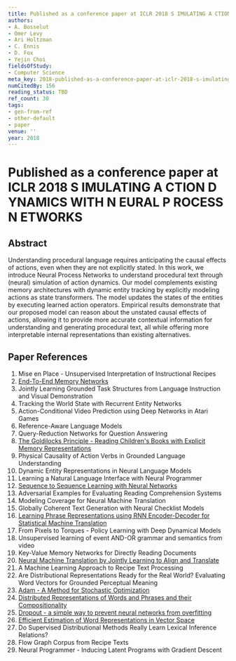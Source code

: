 ```yaml
---
title: Published as a conference paper at ICLR 2018 S IMULATING A CTION D YNAMICS WITH N EURAL P ROCESS N ETWORKS
authors:
- A. Bosselut
- Omer Levy
- Ari Holtzman
- C. Ennis
- D. Fox
- Yejin Choi
fieldsOfStudy:
- Computer Science
meta_key: 2018-published-as-a-conference-paper-at-iclr-2018-s-imulating-a-ction-d-ynamics-with-n-eural-p-rocess-n-etworks
numCitedBy: 156
reading_status: TBD
ref_count: 30
tags:
- gen-from-ref
- other-default
- paper
venue: ''
year: 2018
---
```


# Published as a conference paper at ICLR 2018 S IMULATING A CTION D YNAMICS WITH N EURAL P ROCESS N ETWORKS

## Abstract

Understanding procedural language requires anticipating the causal effects of actions, even when they are not explicitly stated. In this work, we introduce Neural Process Networks to understand procedural text through (neural) simulation of action dynamics. Our model complements existing memory architectures with dynamic entity tracking by explicitly modeling actions as state transformers. The model updates the states of the entities by executing learned action operators. Empirical results demonstrate that our proposed model can reason about the unstated causal effects of actions, allowing it to provide more accurate contextual information for understanding and generating procedural text, all while offering more interpretable internal representations than existing alternatives.

## Paper References

1. Mise en Place - Unsupervised Interpretation of Instructional Recipes
2. [End-To-End Memory Networks](2015-end-to-end-memory-networks)
3. Jointly Learning Grounded Task Structures from Language Instruction and Visual Demonstration
4. Tracking the World State with Recurrent Entity Networks
5. Action-Conditional Video Prediction using Deep Networks in Atari Games
6. Reference-Aware Language Models
7. Query-Reduction Networks for Question Answering
8. [The Goldilocks Principle - Reading Children's Books with Explicit Memory Representations](2016-the-goldilocks-principle-reading-children-s-books-with-explicit-memory-representations)
9. Physical Causality of Action Verbs in Grounded Language Understanding
10. Dynamic Entity Representations in Neural Language Models
11. Learning a Natural Language Interface with Neural Programmer
12. [Sequence to Sequence Learning with Neural Networks](2014-sequence-to-sequence-learning-with-neural-networks)
13. Adversarial Examples for Evaluating Reading Comprehension Systems
14. Modeling Coverage for Neural Machine Translation
15. Globally Coherent Text Generation with Neural Checklist Models
16. [Learning Phrase Representations using RNN Encoder-Decoder for Statistical Machine Translation](2014-learning-phrase-representations-using-rnn-encoder-decoder-for-statistical-machine-translation)
17. From Pixels to Torques - Policy Learning with Deep Dynamical Models
18. Unsupervised learning of event AND-OR grammar and semantics from video
19. Key-Value Memory Networks for Directly Reading Documents
20. [Neural Machine Translation by Jointly Learning to Align and Translate](2015-neural-machine-translation-by-jointly-learning-to-align-and-translate)
21. A Machine Learning Approach to Recipe Text Processing
22. Are Distributional Representations Ready for the Real World? Evaluating Word Vectors for Grounded Perceptual Meaning
23. [Adam - A Method for Stochastic Optimization](2015-adam-a-method-for-stochastic-optimization)
24. [Distributed Representations of Words and Phrases and their Compositionality](2013-distributed-representations-of-words-and-phrases-and-their-compositionality)
25. [Dropout - a simple way to prevent neural networks from overfitting](2014-dropout-a-simple-way-to-prevent-neural-networks-from-overfitting)
26. [Efficient Estimation of Word Representations in Vector Space](2013-efficient-estimation-of-word-representations-in-vector-space)
27. Do Supervised Distributional Methods Really Learn Lexical Inference Relations?
28. Flow Graph Corpus from Recipe Texts
29. Neural Programmer - Inducing Latent Programs with Gradient Descent
